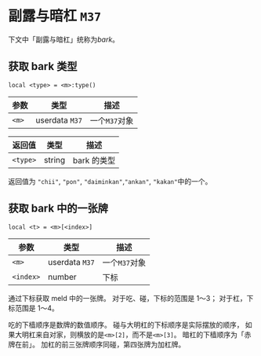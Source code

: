 # 副露与暗杠 `M37`

下文中「副露与暗杠」统称为*bark*。

## 获取 bark 类型

`local <type> = <m>:type()`

参数 | 类型 | 描述
---- | ---- | ----
`<m>` | userdata `M37` | 一个`M37`对象

返回值 | 类型 | 描述
------ | ---- | ----
`<type>` | string | bark 的类型

返回值为 `"chii"`, `"pon"`, `"daiminkan"`,`"ankan"`, `"kakan"`中的一个。

## 获取 bark 中的一张牌

`local <t> = <m>[<index>]`

参数 | 类型 | 描述
---- | ---- | ----
`<m>` | userdata `M37` | 一个`M37`对象
`<index>` | number | 下标

通过下标获取 meld 中的一张牌。
对于吃、碰，下标的范围是 1～3；
对于杠，下标范围是 1～4。

吃的下樯顺序是数牌的数值顺序。
碰与大明杠的下标顺序是实际摆放的顺序，
如果大明杠来自对家，则横放的是`<m>[2]`，而不是`<m>[3]`。
暗杠的下樯顺序为「赤牌在前」。
加杠的前三张牌顺序同碰，第四张牌为加杠牌。


